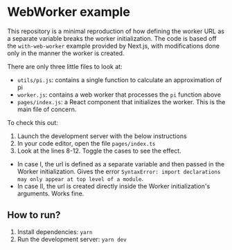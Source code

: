 # WebWorker example

This repository is a minimal reproduction of how defining the worker URL as a separate variable breaks the worker initialization. The code is based off the `with-web-worker` example provided by Next.js, with modifications done only in the manner the worker is created.

There are only three little files to look at:

- `utils/pi.js`: contains a single function to calculate an approximation of pi
- `worker.js`: contains a web worker that processes the `pi` function above
- `pages/index.js`: a React component that initializes the worker. This is the main file of concern.

To check this out:

1. Launch the development server with the below instructions
2. In your code editor, open the file `pages/index.ts`
3. Look at the lines 8-12. Toggle the cases to see the effect.

- In case I, the url is defined as a separate variable and then passed in the Worker initialization. Gives the error `SyntaxError: import declarations may only appear at top level of a module`.
- In case II, the url is created directly inside the Worker initialization's arguments. Works fine.

## How to run?

1. Install dependencies: `yarn`
2. Run the development server: `yarn dev`
